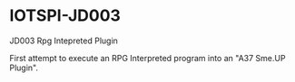 # IOTSPI-JD003

JD003 Rpg Intepreted Plugin

First attempt to execute an RPG Interpreted program into an "A37 Sme.UP Plugin".